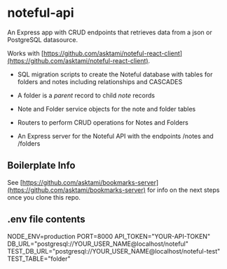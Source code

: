 # noteful-api

An Express app with CRUD endpoints that retrieves data from a json or PostgreSQL datasource.

Works with [https://github.com/asktami/noteful-react-client](https://github.com/asktami/noteful-react-client).

- SQL migration scripts to create the Noteful database with tables for folders and notes including relationships and CASCADES

- A folder is a _parent_ record to child _note_ records

- Note and Folder service objects for the note and folder tables

- Routers to perform CRUD operations for Notes and Folders

- An Express server for the Noteful API with the endpoints /notes and /folders

## Boilerplate Info

See [https://github.com/asktami/bookmarks-server](https://github.com/asktami/bookmarks-server) for info on the next steps once you clone this repo.

## .env file contents

NODE_ENV=production
PORT=8000
API_TOKEN="YOUR-API-TOKEN"
DB_URL="postgresql://YOUR_USER_NAME@localhost/noteful"
TEST_DB_URL="postgresql://YOUR_USER_NAME@localhost/noteful-test"
TEST_TABLE="folder"
